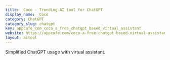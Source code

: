 ```yaml
---
title:  Coco - Trending AI tool for ChatGPT
display_name:  Coco
category: ChatGPT
category_slug: chatgpt
key: appcafe_com_coco_a_free_chatgpt_based_virtual_assistant
website: https://appcafe.com/coco-a-free-chatgpt-based-virtual-assistant/
layout: aitool
---
```


Simplified ChatGPT usage with virtual assistant.
